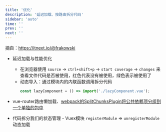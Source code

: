 ```yaml
---
title: '优化'
description: '延迟加载、按路由拆分代码'
sidebar: 'auto'
time: ''
prev: ''
next: ''
---
```


摘自：https://itnext.io/@frakowski

+ 延迟加载与性能优化
    - 在浏览器使用 `source` -> `ctrl+shift+p` ->  `start coverage` -> `changes` 来查看文件代码是否被使用，红色代表没有被使用，绿色表示被使用了
    - 动态导入：通过模块内的内联函数调用拆分代码
        ``` js
        const lazyComponent = () => import('./lazyComponent.vue');
        ```

+ vue-router路由懒加载、[webpack的SplitChunksPlugin将公共依赖项分组到一个单独的包中](//webpack.js.org/plugins/split-chunks-plugin/)

+ 代码拆分我们的状态管理 - Vuex模块 `registerModule` =>  `unregisterModule` 动态加载